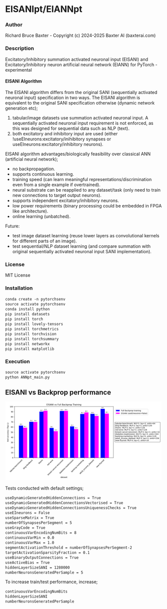# EISANIpt/EIANNpt

### Author

Richard Bruce Baxter - Copyright (c) 2024-2025 Baxter AI (baxterai.com)

### Description

Excitatory/Inhibitory summation activated neuronal input (EISANI) and Excitatory/Inhibitory neuron artificial neural network (EIANN) for PyTorch - experimental

#### EISANI Algorithm

The EISANI algorithm differs from the original SANI (sequentially activated neuronal input) specification in two ways. The EISANI algorithm is equivalent to the original SANI specification otherwise (dynamic network generation etc);

1. tabular/image datasets use summation activated neuronal input. A sequentially activated neuronal input requirement is not enforced, as this was designed for sequential data such as NLP (text).
2. both excitatory and inhibitory input are used (either !useEIneurons:excitatory/inihibitory synapses or useEIneurons:excitatory/inhibitory neurons). 

EISANI algorithm advantages/biologically feasibility over classical ANN (artificial neural network);

- no backpropagation.
- supports continuous learning.
- training speed (can learn meaningful representations/discrimination even from a single example if overtrained).
- neural substrate can be reapplied to any dataset/task (only need to train new connections to target output neurons).
- supports independent excitatory/inhibitory neurons.
- low power requirements (binary processing could be embedded in FPGA like architecture).
- online learning (unbatched).

Future:
- test image dataset learning (reuse lower layers as convolutional kernels for different parts of an image).
- test sequential/NLP dataset learning (and compare summation with original sequentially activated neuronal input SANI implementation).

### License

MIT License

### Installation
```
conda create -n pytorchsenv
source activate pytorchsenv
conda install python
pip install datasets
pip install torch
pip install lovely-tensors
pip install torchmetrics
pip install torchvision
pip install torchsummary
pip install networkx
pip install matplotlib
```

### Execution
```
source activate pytorchsenv
python ANNpt_main.py
```

## EISANI vs Backprop performance

![EISANIbackpropTestAccuracy-SMALL.png](https://github.com/bairesearch/EIANNpt/blob/master/graph/EISANIbackpropTestAccuracy-SMALL.png?raw=true)

Tests conducted with default settings;
```
useDynamicGeneratedHiddenConnections = True
useDynamicGeneratedHiddenConnectionsVectorised = True
useDynamicGeneratedHiddenConnectionsUniquenessChecks = True
useEIneurons = False
useSparseMatrix = True
numberOfSynapsesPerSegment = 5
useGrayCode = True
continuousVarEncodingNumBits = 8
continuousVarMin = 0.0
continuousVarMax = 1.0
segmentActivationThreshold = numberOfSynapsesPerSegment-2
targetActivationSparsityFraction = 0.1
useBinaryOutputConnections = True
useActiveBias = True
hiddenLayerSizeSANI = 1280000
numberNeuronsGeneratedPerSample = 5
```

To increase train/test performance, increase;
```
continuousVarEncodingNumBits
hiddenLayerSizeSANI
numberNeuronsGeneratedPerSample
```
